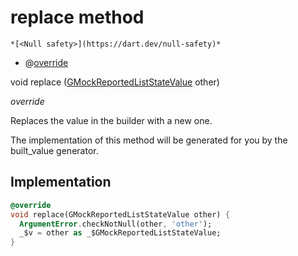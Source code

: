 


# replace method




    *[<Null safety>](https://dart.dev/null-safety)*



- @[override](https://api.flutter.dev/flutter/dart-core/override-constant.html)

void replace
([GMockReportedListStateValue](../../third_party_yonomi_graphql_schema___generated___schema.docs.schema.gql/GMockReportedListStateValue-class.md) other)

_override_



<p>Replaces the value in the builder with a new one.</p>
<p>The implementation of this method will be generated for you by the
built_value generator.</p>



## Implementation

```dart
@override
void replace(GMockReportedListStateValue other) {
  ArgumentError.checkNotNull(other, 'other');
  _$v = other as _$GMockReportedListStateValue;
}
```







